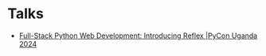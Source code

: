 # Talks
- [Full-Stack Python Web Development: Introducing Reflex |PyCon Uganda 2024](./pycon_uganda_2024.md)